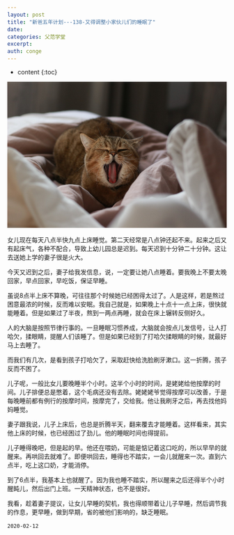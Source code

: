 ```yaml
---
layout: post
title: "新爸五年计划---138-又得调整小家伙儿们的睡眠了"
date:
categories: 父范学堂
excerpt:
auth: conge
---
```

* content
{:toc}

![](/assets/images/父范学堂/118382-6902d9d30178f98d.png)


女儿现在每天八点半快九点上床睡觉。第二天经常是八点钟还起不来。起来之后又有起床气，各种不配合，导致上幼儿园总是迟到。每天迟到十分钟二十分钟。这让去送她上学的妻子很是火大。

今天又迟到之后，妻子给我发信息，说，一定要让她八点睡着。要我晚上不要太晚回家，早点回家，早吃饭，保证早睡。

虽说8点半上床不算晚，可往往那个时候她已经困得太过了。人是这样，若是熬过困意最浓的时候，反而难以安眠。我自己就是，如果晚上十点十一点上床，很快就能睡着。但是如果过了半夜，熬到一两点再睡，就会在床上辗转反侧好久。

人的大脑是按照节律行事的。一旦睡眠习惯养成，大脑就会按点儿发信号，让人打哈欠，揉眼睛，提醒人们该睡了。但是如果已经到了打哈欠揉眼睛的时候，就最好马上去睡了。

而我们有几次，是看到孩子打哈欠了，采取赶快给洗脸刷牙漱口。这一折腾，孩子反而不困了。

儿子呢，一般比女儿要晚睡半个小时。这半个小时的时间，是姥姥给他按摩的时间。儿子排便总是憋着，这个毛病还没有去除。姥姥姥爷觉得按摩可以改善，于是每晚睡前都有例行的按摩时间，按摩完了，交给我。他让我刷牙之后，再去找他妈妈睡觉。

妻子跟我说，儿子上床后，也总是折腾半天，翻来覆去才能睡着。这样看来，其实他上床的时候，也已经困过了劲儿。他的睡眠时间也得提前。

儿子睡得晚吧，但是起的早。他还在喂奶，可能是惦记着这口吃的，所以早早的就醒来。再哄回去就难了。即便哄回去，睡得也不踏实，一会儿就醒来一次。直到六点半，吃上这口奶，才能消停。

到了6点半，我基本上也就醒了。因为我也睡不踏实，所以醒来之后还得半个小时醒盹儿，然后出门上班。一天精神状态，也不是很好。

我看，趁着妻子提议，让女儿早睡的契机，我也得顺带着让儿子早睡，然后调节我的作息，更早睡，做到早期，省的被他们影响的，缺乏睡眠。



```
2020-02-12
```
